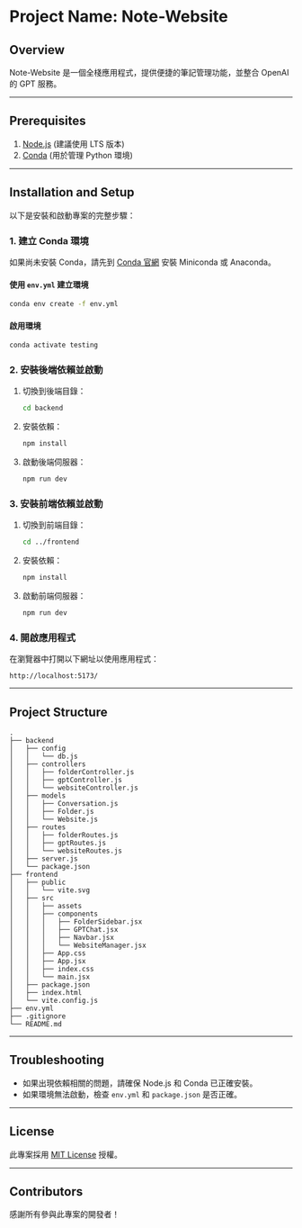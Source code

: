 # Project Name: Note-Website

## Overview

Note-Website 是一個全棧應用程式，提供便捷的筆記管理功能，並整合 OpenAI 的 GPT 服務。

---

## Prerequisites

1. [Node.js](https://nodejs.org/) (建議使用 LTS 版本)
2. [Conda](https://docs.conda.io/en/latest/) (用於管理 Python 環境)

---

## Installation and Setup

以下是安裝和啟動專案的完整步驟：

### **1. 建立 Conda 環境**

如果尚未安裝 Conda，請先到 [Conda 官網](https://docs.conda.io/en/latest/miniconda.html) 安裝 Miniconda 或 Anaconda。

#### 使用 `env.yml` 建立環境

```bash
conda env create -f env.yml
```

#### 啟用環境

```bash
conda activate testing
```

### **2. 安裝後端依賴並啟動**

1. 切換到後端目錄：

   ```bash
   cd backend
   ```

2. 安裝依賴：

   ```bash
   npm install
   ```

3. 啟動後端伺服器：
   ```bash
   npm run dev
   ```

### **3. 安裝前端依賴並啟動**

1. 切換到前端目錄：

   ```bash
   cd ../frontend
   ```

2. 安裝依賴：

   ```bash
   npm install
   ```

3. 啟動前端伺服器：
   ```bash
   npm run dev
   ```

### **4. 開啟應用程式**

在瀏覽器中打開以下網址以使用應用程式：

```
http://localhost:5173/
```

---

## Project Structure

```
.
├── backend
│   ├── config
│   │   └── db.js
│   ├── controllers
│   │   ├── folderController.js
│   │   ├── gptController.js
│   │   └── websiteController.js
│   ├── models
│   │   ├── Conversation.js
│   │   ├── Folder.js
│   │   └── Website.js
│   ├── routes
│   │   ├── folderRoutes.js
│   │   ├── gptRoutes.js
│   │   └── websiteRoutes.js
│   ├── server.js
│   └── package.json
├── frontend
│   ├── public
│   │   └── vite.svg
│   ├── src
│   │   ├── assets
│   │   ├── components
│   │   │   ├── FolderSidebar.jsx
│   │   │   ├── GPTChat.jsx
│   │   │   ├── Navbar.jsx
│   │   │   └── WebsiteManager.jsx
│   │   ├── App.css
│   │   ├── App.jsx
│   │   ├── index.css
│   │   └── main.jsx
│   ├── package.json
│   ├── index.html
│   └── vite.config.js
├── env.yml
├── .gitignore
└── README.md
```

---

## Troubleshooting

- 如果出現依賴相關的問題，請確保 Node.js 和 Conda 已正確安裝。
- 如果環境無法啟動，檢查 `env.yml` 和 `package.json` 是否正確。

---

## License

此專案採用 [MIT License](LICENSE) 授權。

---

## Contributors

感謝所有參與此專案的開發者！
